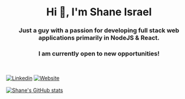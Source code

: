 <h1 align="center">Hi 👋, I'm Shane Israel </h1>

<h3 align="center">Just a guy with a passion for developing full stack web applications primarily in NodeJS & React.</h3>

<h1 style="margin-top: 16px;" />
<h3 align="center">I am currently open to new opportunities!</h3>

<div style="margin-top: 48px;" />


[![Linkedin](https://img.shields.io/badge/LinkedIn-0077B5?style=for-the-badge&logo=linkedin&logoColor=white)](https://www.linkedin.com/in/shane-israel-3a685ba1/)
[![Website](https://img.shields.io/website?down_color=red&down_message=offline&style=for-the-badge&up_color=green&up_message=up&url=https%3A%2F%2Fshaneisrael.dev)](https://shaneisrael.dev)

<div style="margin-top: 16px;" />

[![Shane's GitHub stats](https://github-readme-stats.vercel.app/api?username=ShaneIsrael&theme=github_dark&show_icons=true)](https://github.com/anuraghazra/github-readme-stats)